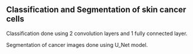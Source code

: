 ## Classification and Segmentation of skin cancer cells

Classification done using 2 convolution layers and 1 fully connected layer.

Segmentation of cancer images done using U_Net model.
